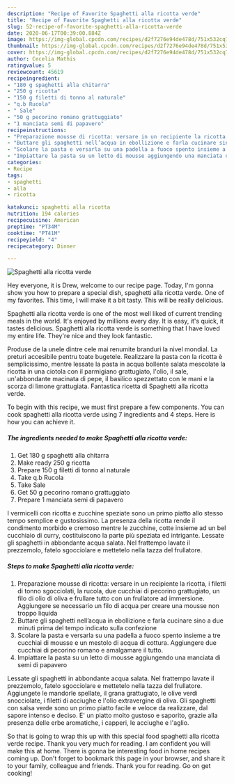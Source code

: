 ```yaml
---
description: "Recipe of Favorite Spaghetti alla ricotta verde"
title: "Recipe of Favorite Spaghetti alla ricotta verde"
slug: 52-recipe-of-favorite-spaghetti-alla-ricotta-verde
date: 2020-06-17T00:39:00.884Z
image: https://img-global.cpcdn.com/recipes/d2f7276e94de478d/751x532cq70/spaghetti-alla-ricotta-verde-recipe-main-photo.jpg
thumbnail: https://img-global.cpcdn.com/recipes/d2f7276e94de478d/751x532cq70/spaghetti-alla-ricotta-verde-recipe-main-photo.jpg
cover: https://img-global.cpcdn.com/recipes/d2f7276e94de478d/751x532cq70/spaghetti-alla-ricotta-verde-recipe-main-photo.jpg
author: Cecelia Mathis
ratingvalue: 5
reviewcount: 45619
recipeingredient:
- "180 g spaghetti alla chitarra"
- "250 g ricotta"
- "150 g filetti di tonno al naturale"
- "q.b Rucola"
- " Sale"
- "50 g pecorino romano grattuggiato"
- "1 manciata semi di papavero"
recipeinstructions:
- "Preparazione mousse di ricotta: versare in un recipiente la ricotta, i filetti di tonno sgocciolati, la rucola, due cucchiai di pecorino grattugiato, un filo di olio di oliva e frullare tutto con un frullatore ad immersione. Aggiungere se necessario un filo di acqua per creare una mousse non troppo liquida"
- "Buttare gli spaghetti nell’acqua in ebollizione e farla cucinare sino a due minuti prima del tempo indicato sulla confezione"
- "Scolare la pasta e versarla su una padella a fuoco spento insieme a tre cucchiai di mousse e un mestolo di acqua di cottura. Aggiungere due cucchiai di pecorino romano e amalgamare il tutto."
- "Impiattare la pasta su un letto di mousse aggiungendo una manciata di semi di papavero"
categories:
- Recipe
tags:
- spaghetti
- alla
- ricotta

katakunci: spaghetti alla ricotta 
nutrition: 194 calories
recipecuisine: American
preptime: "PT34M"
cooktime: "PT41M"
recipeyield: "4"
recipecategory: Dinner

---
```



![Spaghetti alla ricotta verde](https://img-global.cpcdn.com/recipes/d2f7276e94de478d/751x532cq70/spaghetti-alla-ricotta-verde-recipe-main-photo.jpg)

Hey everyone, it is Drew, welcome to our recipe page. Today, I'm gonna show you how to prepare a special dish, spaghetti alla ricotta verde. One of my favorites. This time, I will make it a bit tasty. This will be really delicious.

Spaghetti alla ricotta verde is one of the most well liked of current trending meals in the world. It's enjoyed by millions every day. It is easy, it's quick, it tastes delicious. Spaghetti alla ricotta verde is something that I have loved my entire life. They're nice and they look fantastic.

Produse de la unele dintre cele mai renumite branduri la nivel mondial. La preturi accesibile pentru toate bugetele. Realizzare la pasta con la ricotta è semplicissimo, mentre lessate la pasta in acqua bollente salata mescolate la ricotta in una ciotola con il parmigiano grattugiato, l&#39;olio, il sale, un&#39;abbondante macinata di pepe, il basilico spezzettato con le mani e la scorza di limone grattugiata. Fantastica ricetta di Spaghetti alla ricotta verde.


To begin with this recipe, we must first prepare a few components. You can cook spaghetti alla ricotta verde using 7 ingredients and 4 steps. Here is how you can achieve it.

<!--inarticleads1-->

##### The ingredients needed to make Spaghetti alla ricotta verde:

1. Get 180 g spaghetti alla chitarra
1. Make ready 250 g ricotta
1. Prepare 150 g filetti di tonno al naturale
1. Take q.b Rucola
1. Take  Sale
1. Get 50 g pecorino romano grattuggiato
1. Prepare 1 manciata semi di papavero


I vermicelli con ricotta e zucchine speziate sono un primo piatto allo stesso tempo semplice e gustosissimo. La presenza della ricotta rende il condimento morbido e cremoso mentre le zucchine, cotte insieme ad un bel cucchiaio di curry, costituiscono la parte più speziata ed intrigante. Lessate gli spaghetti in abbondante acqua salata. Nel frattempo lavate il prezzemolo, fatelo sgocciolare e mettetelo nella tazza del frullatore. 

<!--inarticleads2-->

##### Steps to make Spaghetti alla ricotta verde:

1. Preparazione mousse di ricotta: versare in un recipiente la ricotta, i filetti di tonno sgocciolati, la rucola, due cucchiai di pecorino grattugiato, un filo di olio di oliva e frullare tutto con un frullatore ad immersione. Aggiungere se necessario un filo di acqua per creare una mousse non troppo liquida
1. Buttare gli spaghetti nell’acqua in ebollizione e farla cucinare sino a due minuti prima del tempo indicato sulla confezione
1. Scolare la pasta e versarla su una padella a fuoco spento insieme a tre cucchiai di mousse e un mestolo di acqua di cottura. Aggiungere due cucchiai di pecorino romano e amalgamare il tutto.
1. Impiattare la pasta su un letto di mousse aggiungendo una manciata di semi di papavero


Lessate gli spaghetti in abbondante acqua salata. Nel frattempo lavate il prezzemolo, fatelo sgocciolare e mettetelo nella tazza del frullatore. Aggiungete le mandorle spellate, il grana grattugiato, le olive verdi snocciolate, i filetti di acciughe e l&#39;olio extravergine di oliva. Gli spaghetti con salsa verde sono un primo piatto facile e veloce da realizzare, dal sapore intenso e deciso. E&#39; un piatto molto gustoso e saporito, grazie alla presenza delle erbe aromatiche, i capperi, le acciughe e l&#39;aglio. 

So that is going to wrap this up with this special food spaghetti alla ricotta verde recipe. Thank you very much for reading. I am confident you will make this at home. There is gonna be interesting food in home recipes coming up. Don't forget to bookmark this page in your browser, and share it to your family, colleague and friends. Thank you for reading. Go on get cooking!
